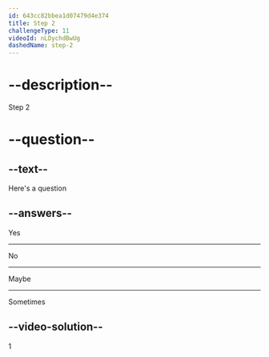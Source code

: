```yaml
---
id: 643cc82bbea1d07479d4e374
title: Step 2
challengeType: 11
videoId: nLDychdBwUg
dashedName: step-2
---
```


# --description--

Step 2

# --question--

## --text--

Here's a question

## --answers--

Yes

---

No

---

Maybe

---

Sometimes

## --video-solution--

1

